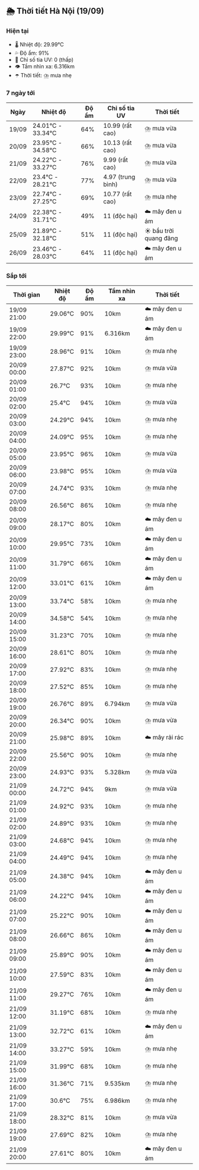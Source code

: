 ## 🌦️ Thời tiết Hà Nội (19/09)

### Hiện tại

- 🌡️ Nhiệt độ: 29.99℃
- 💦 Độ ẩm: 91%
- 🌟 Chỉ số tia UV: 0 (thấp)
- 👁️ Tầm nhìn xa: 6.316km
- ☂️ Thời tiết: ⛈️ mưa nhẹ

### 7 ngày tới

| Ngày | Nhiệt độ | Độ ẩm | Chỉ số tia UV | Thời tiết |
| --- | --- | --- | --- | --- |
| 19/09 | 24.01℃ - 33.34℃ | 64% | 10.99 (rất cao) | ⛈️ mưa vừa |
| 20/09 | 23.95℃ - 34.58℃ | 66% | 10.13 (rất cao) | ⛈️ mưa vừa |
| 21/09 | 24.22℃ - 33.27℃ | 76% | 9.99 (rất cao) | ⛈️ mưa vừa |
| 22/09 | 23.4℃ - 28.21℃ | 77% | 4.97 (trung bình) | ⛈️ mưa vừa |
| 23/09 | 22.74℃ - 27.25℃ | 69% | 10.77 (rất cao) | ⛈️ mưa nhẹ |
| 24/09 | 22.38℃ - 31.71℃ | 49% | 11 (độc hại) | ☁️ mây đen u ám |
| 25/09 | 21.89℃ - 32.18℃ | 51% | 11 (độc hại) | ☀️ bầu trời quang đãng |
| 26/09 | 23.46℃ - 28.03℃ | 64% | 11 (độc hại) | ☁️ mây đen u ám |

### Sắp tới

| Thời gian | Nhiệt độ | Độ ẩm | Tầm nhìn xa | Thời tiết |
| --- | --- | --- | --- | --- |
| 19/09 21:00 | 29.06℃ | 90% | 10km | ☁️ mây đen u ám |
| 19/09 22:00 | 29.99℃ | 91% | 6.316km | ☁️ mây đen u ám |
| 19/09 23:00 | 28.96℃ | 91% | 10km | ⛈️ mưa nhẹ |
| 20/09 00:00 | 27.87℃ | 92% | 10km | ⛈️ mưa vừa |
| 20/09 01:00 | 26.7℃ | 93% | 10km | ⛈️ mưa nhẹ |
| 20/09 02:00 | 25.4℃ | 94% | 10km | ⛈️ mưa vừa |
| 20/09 03:00 | 24.29℃ | 94% | 10km | ⛈️ mưa nhẹ |
| 20/09 04:00 | 24.09℃ | 95% | 10km | ⛈️ mưa nhẹ |
| 20/09 05:00 | 23.95℃ | 96% | 10km | ⛈️ mưa vừa |
| 20/09 06:00 | 23.98℃ | 95% | 10km | ⛈️ mưa vừa |
| 20/09 07:00 | 24.74℃ | 93% | 10km | ⛈️ mưa nhẹ |
| 20/09 08:00 | 26.56℃ | 86% | 10km | ⛈️ mưa nhẹ |
| 20/09 09:00 | 28.17℃ | 80% | 10km | ☁️ mây đen u ám |
| 20/09 10:00 | 29.95℃ | 73% | 10km | ☁️ mây đen u ám |
| 20/09 11:00 | 31.79℃ | 66% | 10km | ☁️ mây đen u ám |
| 20/09 12:00 | 33.01℃ | 61% | 10km | ☁️ mây đen u ám |
| 20/09 13:00 | 33.74℃ | 58% | 10km | ⛈️ mưa nhẹ |
| 20/09 14:00 | 34.58℃ | 54% | 10km | ⛈️ mưa nhẹ |
| 20/09 15:00 | 31.23℃ | 70% | 10km | ⛈️ mưa nhẹ |
| 20/09 16:00 | 28.61℃ | 80% | 10km | ⛈️ mưa nhẹ |
| 20/09 17:00 | 27.92℃ | 83% | 10km | ⛈️ mưa nhẹ |
| 20/09 18:00 | 27.52℃ | 85% | 10km | ⛈️ mưa nhẹ |
| 20/09 19:00 | 26.76℃ | 89% | 6.794km | ⛈️ mưa vừa |
| 20/09 20:00 | 26.34℃ | 90% | 10km | ⛈️ mưa vừa |
| 20/09 21:00 | 25.98℃ | 89% | 10km | ☁️ mây rải rác |
| 20/09 22:00 | 25.56℃ | 90% | 10km | ⛈️ mưa nhẹ |
| 20/09 23:00 | 24.93℃ | 93% | 5.328km | ⛈️ mưa vừa |
| 21/09 00:00 | 24.72℃ | 94% | 9km | ⛈️ mưa vừa |
| 21/09 01:00 | 24.92℃ | 93% | 10km | ⛈️ mưa nhẹ |
| 21/09 02:00 | 24.89℃ | 93% | 10km | ⛈️ mưa nhẹ |
| 21/09 03:00 | 24.68℃ | 94% | 10km | ⛈️ mưa nhẹ |
| 21/09 04:00 | 24.49℃ | 94% | 10km | ⛈️ mưa nhẹ |
| 21/09 05:00 | 24.38℃ | 94% | 10km | ☁️ mây đen u ám |
| 21/09 06:00 | 24.22℃ | 94% | 10km | ☁️ mây đen u ám |
| 21/09 07:00 | 25.22℃ | 90% | 10km | ☁️ mây đen u ám |
| 21/09 08:00 | 26.66℃ | 86% | 10km | ☁️ mây đen u ám |
| 21/09 09:00 | 25.89℃ | 90% | 10km | ☁️ mây đen u ám |
| 21/09 10:00 | 27.59℃ | 83% | 10km | ☁️ mây đen u ám |
| 21/09 11:00 | 29.27℃ | 76% | 10km | ☁️ mây đen u ám |
| 21/09 12:00 | 31.19℃ | 68% | 10km | ⛈️ mưa nhẹ |
| 21/09 13:00 | 32.72℃ | 61% | 10km | ☁️ mây đen u ám |
| 21/09 14:00 | 33.27℃ | 59% | 10km | ⛈️ mưa nhẹ |
| 21/09 15:00 | 31.99℃ | 68% | 10km | ⛈️ mưa nhẹ |
| 21/09 16:00 | 31.36℃ | 71% | 9.535km | ⛈️ mưa nhẹ |
| 21/09 17:00 | 30.6℃ | 75% | 6.986km | ⛈️ mưa nhẹ |
| 21/09 18:00 | 28.32℃ | 81% | 10km | ⛈️ mưa vừa |
| 21/09 19:00 | 27.69℃ | 82% | 10km | ⛈️ mưa nhẹ |
| 21/09 20:00 | 27.61℃ | 80% | 10km | ☁️ mây đen u ám |
